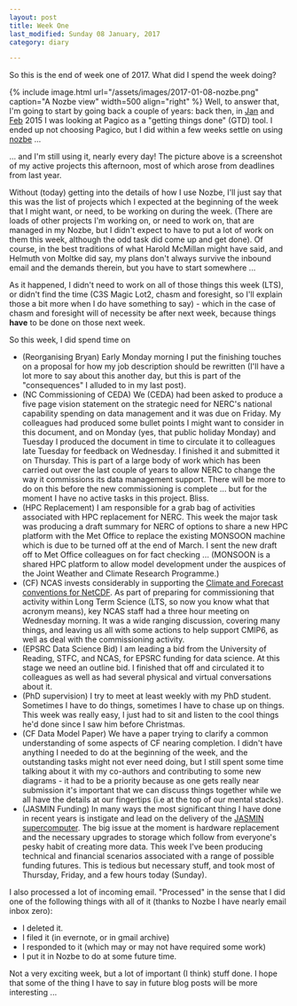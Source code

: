```yaml
---
layout: post
title: Week One
last_modified: Sunday 08 January, 2017
category: diary

---
```

So this is the end of week one of 2017. What did I spend the week doing?

{% include image.html url="/assets/images/2017-01-08-nozbe.png" caption="A Nozbe view" width=500 align="right" %} Well, to answer that, I'm going to start by going back a couple of years: back then, in [Jan](blog/2015/01) and [Feb](blog/2015/02) 2015 I was looking at Pagico as a "getting things done" (GTD) tool. I ended up not choosing Pagico, but I did within a few weeks settle on using [nozbe](https://nozbe.com) ...

... and I'm still using it, nearly every day! The picture above is a screenshot of my active projects this afternoon, most of which arose from deadlines from last year.

Without (today) getting into the details of how I use Nozbe, I'll just say that this was the list of projects which I expected at the beginning of the week that I might want, or need, to be working on during the week. (There are loads of other projects I'm working on, or need to work on, that are managed in my Nozbe, but I didn't expect to have to put a lot of  work on them this week, although the odd task did come up and get done). Of course, in the best traditions of what Harold McMillan might have said, and Helmuth von Moltke did say, my plans don't always survive the inbound email and the demands therein, but you have to start somewhere ...

As it happened, I didn't need to work on all of those things this week (LTS), or didn't find the time (C3S Magic Lot2, chasm and foresight, so I'll explain those a bit more when I do have something to say) - which in the case of chasm and foresight will of necessity be after next week, because things **have** to be done on those next week.

So this week, I did spend time on
* (Reorganising Bryan) Early Monday morning I put the finishing touches on a proposal for how my job description should be rewritten (I'll have a lot more to say about this another day, but this is part of the "consequences" I alluded to in my last post).
* (NC Commissioning of CEDA) We (CEDA) had been asked to produce a five page vision statement on the strategic need for NERC's national capability spending on data management and it was due on Friday. My colleagues had produced some bullet points I might want to consider in this document, and on Monday (yes, that public holiday Monday) and Tuesday I produced the document in time to circulate it to colleagues late Tuesday for feedback on Wednesday. I finished it and submitted it on Thursday.  This is part of a large body of work which has been carried out over the last couple of years to allow NERC to change the way it commissions its data management support.  There will be more to do on this before the new commissioning is complete ... but for the moment I have no active tasks in this project. Bliss.
* (HPC Replacement) I am responsible for a grab bag of activities associated with HPC replacement for NERC. This week the major task was producing a draft summary for NERC of options to share a new HPC platform with the Met Office to replace the existing MONSOON machine which is due to be turned off at the end of March. I sent the new draft off to Met Office colleagues on for fact checking ... (MONSOON is a shared HPC platform to allow model development under the auspices of the Joint Weather and Climate Research Programme.)
* (CF) NCAS invests considerably in supporting the [Climate and Forecast conventions for NetCDF](http://cfconventions.org). As part of preparing for commissioning that activity within Long Term Science (LTS, so now you know what that acronym means), key NCAS staff had a three hour meeting on Wednesday morning. It was a wide ranging discussion, covering many things, and leaving us all with some actions to help support CMIP6, as well as deal with the commissioning activity.
* (EPSRC Data Science Bid) I am leading a bid from the University of Reading, STFC, and NCAS, for EPSRC funding for data science. At this stage we need an outline bid. I finished that off and circulated it to colleagues as well as had several physical and virtual conversations about it.
* (PhD supervision) I try to meet at least weekly with my PhD student. Sometimes I have to do things, sometimes I have to chase up on things. This week was really easy, I just had to sit and listen to the cool things he'd done since I saw him before Christmas.
* (CF Data Model Paper) We have a paper trying to clarify a common understanding of some aspects of CF nearing completion.  I didn't have anything I needed to do at the beginning of the week, and the outstanding tasks might not ever need doing, but I still spent some time talking about it with my co-authors and contributing to some new diagrams - it had to be a priority because as one gets really near submission it's important that we can discuss things together while we all have the details at our fingertips (i.e at the top of our mental stacks).
* (JASMIN Funding) In many ways the most significant thing I have done in recent years is instigate and lead on the delivery of the [JASMIN supercomputer](http://jasmin.ac.uk). The big issue at the moment is hardware replacement and the necessary upgrades to storage which follow from everyone's pesky habit of creating more data. This week I've been producing technical and financial scenarios associated with a range of possible funding futures. This is tedious but necessary stuff, and took most of Thursday, Friday, and a few hours today (Sunday).

I also processed a lot of incoming email. "Processed" in the sense that I did one of the following things with all of it (thanks to Nozbe I have nearly email inbox zero):
* I deleted it.
* I filed it (in evernote, or in gmail archive)
* I responded to it (which may or may not have required some work)
* I put it in Nozbe to do at some future time.

Not a very exciting week, but a lot of important (I think) stuff done. I hope that some of the thing I have to say in future blog posts will be more interesting ...

